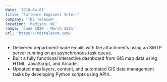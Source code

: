 ```yaml
---
date: '2018-04-01'
title: 'Software Engineer Intern'
company: 'TDS Telecom'
location: 'Madison, WI'
range: 'June 2020 - March 2021'
url: 'https://tdstelecom.com/'
---
```


- Delivered department-wide emails with file attachments using an SMTP server running on an asynchronous task queue.
- Built a fully functional interactive dashboard from GIS map data using HTML, JavaScript, and Arcade.
- Updated map layers, content, and automated GIS data management tasks by developing Python scripts using API’s.
